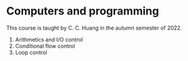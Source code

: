 # Computers and programming
This course is taught by C. C. Huang in the autumn semester of 2022. 
1. Arithmetics and I/O control
2. Conditional flow control
3. Loop control
